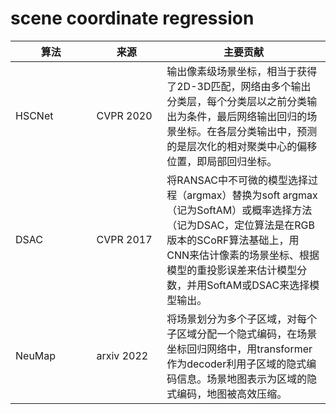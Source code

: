 # scene coordinate regression

<table><thead><tr><th width="162.78353745371686">算法</th><th width="150">来源</th><th width="402.2">主要贡献</th></tr></thead><tbody><tr><td>HSCNet</td><td>CVPR 2020</td><td>输出像素级场景坐标，相当于获得了2D-3D匹配，网络由多个输出分类层，每个分类层以之前分类输出为条件，最后网络输出回归的场景坐标。在各层分类输出中，预测的是层次化的相对聚类中心的偏移位置，即局部回归坐标。</td></tr><tr><td>DSAC</td><td>CVPR 2017</td><td>将RANSAC中不可微的模型选择过程（argmax）替换为soft argmax（记为SoftAM）或概率选择方法（记为DSAC，定位算法是在RGB版本的SCoRF算法基础上，用CNN来估计像素的场景坐标、根据模型的重投影误差来估计模型分数，并用SoftAM或DSAC来选择模型输出。</td></tr><tr><td>NeuMap</td><td>arxiv 2022</td><td>将场景划分为多个子区域，对每个子区域分配一个隐式编码，在场景坐标回归网络中，用transformer作为decoder利用子区域的隐式编码信息。场景地图表示为区域的隐式编码，地图被高效压缩。</td></tr></tbody></table>
